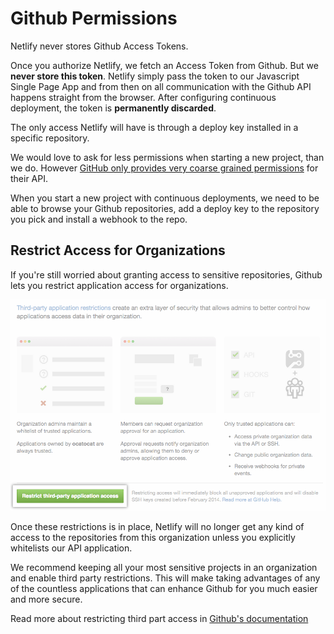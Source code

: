 # Github Permissions

Netlify never stores Github Access Tokens.

Once you authorize Netlify, we fetch an Access Token from Github. But we **never store this token**. Netlify simply pass the token to our Javascript Single Page App and from then on all communication with the Github API happens straight from the browser. After configuring continuous deployment, the token is **permanently discarded**.

The only access Netlify will have is through a deploy key installed in a specific repository.

We would love to ask for less permissions when starting a new project, than we do. However [GitHub only provides very coarse grained permissions](http://developer.github.com/v3/oauth/#scopes) for their API.

When you start a new project with continuous deployments, we need to be able to browse your Github repositories, add a deploy key to the repository you pick and install a webhook to the repo.

## Restrict Access for Organizations

If you're still worried about granting access to sensitive repositories, Github lets you restrict application access for organizations.

[![settings-third-party-restrict-confirm.png](/uploads/settings-third-party-restrict-confirm.png)
](https://help.github.com/articles/about-third-party-application-restrictions/)

Once these restrictions is in place, Netlify will no longer get any kind of access to the repositories from this organization unless you explicitly whitelists our API application.

We recommend keeping all your most sensitive projects in an organization and enable third party restrictions. This will make taking advantages of any of the countless applications that can enhance Github for you much easier and more secure.

Read more about restricting third part access in [Github's documentation](https://help.github.com/articles/about-third-party-application-restrictions/)